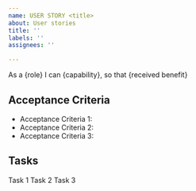 ```yaml
---
name: USER STORY <title>
about: User stories
title: ''
labels: ''
assignees: ''

---
```


As a {role} I can {capability}, so that {received benefit}

## Acceptance Criteria

* Acceptance Criteria 1:
* Acceptance Criteria 2:
* Acceptance Criteria 3:

## Tasks
Task 1
Task 2 
Task 3
